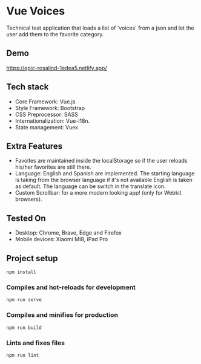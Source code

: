 # Vue Voices

Technical test application that loads a list of 'voices' from a json and let the user add them to the favorite category.

## Demo

https://epic-rosalind-1edea5.netlify.app/

## Tech stack

- Core Framework: Vue.js
- Style Framework: Bootstrap
- CSS Preprocessor: SASS
- Internationalization: Vue-i18n.
- State management: Vuex

## Extra Features

- Favoites are maintained inside the localStorage so if the user reloads his/her favorites are still there.
- Language: English and Spanish are implemented. The starting language is taking from the browser language if it's not available English is taken as default. The language can be switch in the translate icon.
- Custom Scrollbar: for a more modern looking app! (only for Webkit browsers).

## Tested On

- Desktop: Chrome, Brave, Edge and Firefox
- Mobile devices: Xiaomi MI8, iPad Pro

## Project setup

```
npm install
```

### Compiles and hot-reloads for development

```
npm run serve
```

### Compiles and minifies for production

```
npm run build
```

### Lints and fixes files

```
npm run lint
```
